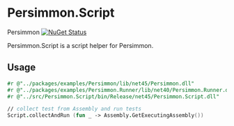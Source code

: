 # Persimmon.Script
Persimmon [![NuGet Status](http://img.shields.io/nuget/v/Persimmon.Script.svg?style=flat)](https://www.nuget.org/packages/Persimmon.Script/)

Persimmon.Script is a script helper for Persimmon.

## Usage

```fsharp
#r @"../packages/examples/Persimmon/lib/net45/Persimmon.dll"
#r @"../packages/examples/Persimmon.Runner/lib/net40/Persimmon.Runner.dll"
#r @"../src/Persimmon.Script/bin/Release/net45/Persimmon.Script.dll"

// collect test from Assembly and run tests
Script.collectAndRun (fun _ -> Assembly.GetExecutingAssembly())
```
